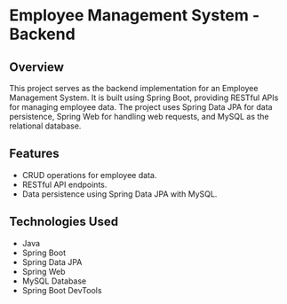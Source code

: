 # Employee Management System - Backend

## Overview

This project serves as the backend implementation for an Employee Management System. It is built using Spring Boot, providing RESTful APIs for managing employee data. The project uses Spring Data JPA for data persistence, Spring Web for handling web requests, and MySQL as the relational database.

## Features

- CRUD operations for employee data.
- RESTful API endpoints.
- Data persistence using Spring Data JPA with MySQL.

## Technologies Used

- Java
- Spring Boot
- Spring Data JPA
- Spring Web
- MySQL Database
- Spring Boot DevTools
